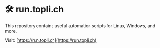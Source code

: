 # 🛠 run.topli.ch

This repository contains useful automation scripts for Linux, Windows, and more.

Visit: [https://run.topli.ch](https://run.topli.ch)
